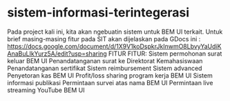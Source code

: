 # sistem-informasi-terintegerasi
Pada project kali ini, kita akan ngebuatin sistem untuk BEM UI terkait. Untuk brief masing-masing fitur pada SIT akan dijelaskan pada GDocs ini : https://docs.google.com/document/d/1X9V1koDspkrJkInwmO8LbvyYaUdiKAnaBuLIkYurz5A/edit?usp=sharing FITUR FITUR: Sistem permohonan surat keluar BEM UI Penandatanganan surat ke Direktorat Kemahasiswaan Penandatanganan sertifikat Sistem reimbursement Sistem advanced Penyetoran kas BEM UI Profit/loss sharing program kerja BEM UI Sistem informasi publikasi Permintaan survei atas nama BEM UI Permintaan live streaming YouTube BEM UI
